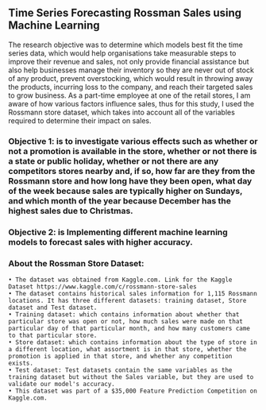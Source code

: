 ## Time Series Forecasting Rossman Sales using Machine Learning

The research objective was to determine which models best fit the time series data, which would help organisations take measurable steps to improve their revenue and sales, not only provide financial assistance but also help businesses manage their inventory so they are never out of stock of any product, prevent overstocking, which would result in throwing away the products, incurring loss to the company, and reach their targeted sales to grow business.
As a part-time employee at one of the retail stores, I am aware of how various factors influence sales, thus for this study, I used the Rossmann store dataset, which takes into account all of the variables required to determine their impact on sales. 

### Objective 1: is to investigate various effects such as whether or not a promotion is available in the store, whether or not there is a state or public holiday, whether or not there are any competitors stores nearby and, if so, how far are they from the Rossmann store and how long have they been open, what day of the week because sales are typically higher on Sundays, and which month of the year because December has the highest sales due to Christmas. 

### Objective 2: is Implementing different machine learning models to forecast sales with higher accuracy.

### About the Rossman Store Dataset:
    • The dataset was obtained from Kaggle.com. Link for the Kaggle Dataset https://www.kaggle.com/c/rossmann-store-sales
    • The dataset contains historical sales information for 1,115 Rossmann locations. It has three different datasets: training dataset, Store dataset and Test dataset.
    • Training dataset: which contains information about whether that particular store was open or not, how much sales were made on that particular day of that particular month, and how many customers came to that particular store.
    • Store dataset: which contains information about the type of store in a different location, what assortment is in that store, whether the promotion is applied in that store, and whether any competition exists.
    • Test dataset: Test datasets contain the same variables as the training dataset but without the Sales variable, but they are used to validate our model's accuracy. 
    • This dataset was part of a $35,000 Feature Prediction Competition on Kaggle.com.


